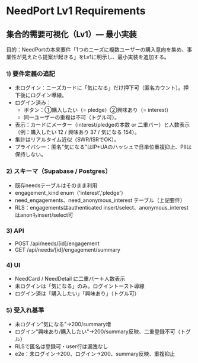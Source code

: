 # NeedPort Lv1 Requirements

## 集合的需要可視化（Lv1）— 最小実装

目的：NeedPortの本来要件「1つのニーズに複数ユーザーの購入意向を集め、事業性が見えたら提案が起きる」をLv1に明示し、最小実装を追加する。

### 1) 要件定義の追記
- 未ログイン：ニーズカードに「気になる」だけ押下可（匿名カウント）。押下後にログイン導線。
- ログイン済み：
  - ボタン：①購入したい（= pledge）②興味あり（= interest）
  - 同一ユーザーの重複は不可（トグル可）。
- 表示：カードにメーター（interest/pledgeの本数 or 二重バー）と人数表示（例：購入したい 12 / 興味あり 37 / 気になる 154）。
- 集計はリアルタイム近似（SWR/ISRでOK）。
- プライバシー：匿名"気になる"はIP+UAのハッシュで日単位重複抑止、PIIは保持しない。

### 2) スキーマ（Supabase / Postgres）
- 既存needsテーブルはそのまま利用
- engagement_kind enum（'interest','pledge'）
- need_engagements、need_anonymous_interest テーブル（上記要件）
- RLS：engagementsはauthenticated insert/select、anonymous_interestはanonもinsert/select可

### 3) API
- POST /api/needs/[id]/engagement
- GET /api/needs/[id]/engagement/summary

### 4) UI
- NeedCard / NeedDetail に二重バー＋人数表示
- 未ログインは「気になる」のみ。ログイントースト導線
- ログイン済は「購入したい」「興味あり」（トグル可）

### 5) 受入れ基準
- 未ログイン"気になる"→200/summary増
- ログイン"興味あり/購入したい"→200/summary反映、二重登録不可（トグル）
- RLSで匿名は登録可・user行は漏洩なし
- e2e：未ログイン→200、ログイン→200、summary反映、重複抑止